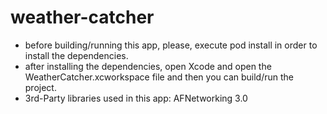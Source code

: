 # weather-catcher

- before building/running this app, please, execute pod install in order to install the dependencies. 
- after installing the dependencies, open Xcode and open the WeatherCatcher.xcworkspace file and then you can build/run the project. 
- 3rd-Party libraries used in this app: AFNetworking 3.0
